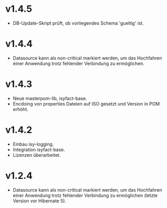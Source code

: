 # v1.4.5
- DB-Update-Skript prüft, ob vorliegendes Schema 'gueltig' ist.

# v1.4.4
- Datasource kann als non-critical markiert werden, um das Hochfahren einer Anwendung trotz fehlender Verbindung zu ermöglichen.

# v1.4.3
- Neue masterpom-lib, isyfact-base.
- Encdoing von properties Dateien auf ISO gesetzt und Version in POM erhöht.

# v1.4.2
- Einbau isy-logging.
- Integration isyfact-base.
- Lizenzen überarbeitet.

# v1.2.4
- Datasource kann als non-critical markiert werden, um das Hochfahren einer Anwendung trotz fehlender Verbindung zu ermöglichen (letzte Version vor Hibernate 5).
